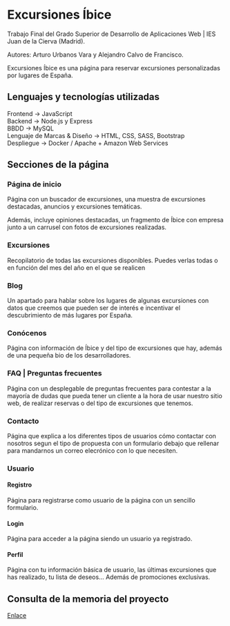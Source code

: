 # Excursiones Íbice

Trabajo Final del Grado Superior de Desarrollo de Aplicaciones Web | IES Juan de la Cierva (Madrid). 

Autores: Arturo Urbanos Vara y Alejandro Calvo de Francisco.

Excursiones Íbice es una página para reservar excursiones personalizadas por lugares de España.

## Lenguajes y tecnologías utilizadas

Frontend -> JavaScript<br/>
Backend -> Node.js y Express<br/>
BBDD -> MySQL<br/>
Lenguaje de Marcas & Diseño -> HTML, CSS, SASS, Bootstrap<br/>
Despliegue -> Docker / Apache + Amazon Web Services<br/>

## Secciones de la página

### Página de inicio

Página con un buscador de excursiones, una muestra de excursiones destacadas, anuncios y excursiones temáticas.

Además, incluye opiniones destacadas, un fragmento de Íbice con empresa junto a un carrusel con fotos de excursiones realizadas.

### Excursiones

Recopilatorio de todas las excursiones disponibles. Puedes verlas todas o en función del mes del año en el que se realicen

### Blog

Un apartado para hablar sobre los lugares de algunas excursiones con datos que creemos que pueden ser de interés e incentivar el descubrimiento de más lugares por España.

### Conócenos

Página con información de Íbice y del tipo de excursiones que hay, además de una pequeña bio de los desarrolladores.

### FAQ | Preguntas frecuentes

Página con un desplegable de preguntas frecuentes para contestar a la mayoría de dudas que pueda tener un cliente a la hora de usar nuestro sitio web, de realizar reservas o del tipo de excursiones que tenemos.

### Contacto

Página que explica a los diferentes tipos de usuarios cómo contactar con nosotros segun el tipo de propuesta con un formulario debajo que rellenar para mandarnos un correo elecrónico con lo que necesiten.

### Usuario

#### Registro

Página para registrarse como usuario de la página con un sencillo formulario.

#### Login 

Página para acceder a la página siendo un usuario ya registrado.

#### Perfil

Página con tu información básica de usuario, las últimas excursiones que has realizado, tu lista de deseos... Además de promociones exclusivas.


## Consulta de la memoria del proyecto

[Enlace]()
